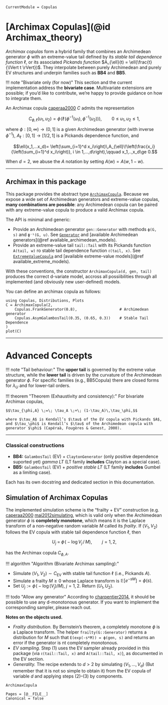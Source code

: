 ```@meta
CurrentModule = Copulas
```

# [Archimax Copulas](@id Archimax\_theory)

*Archimax copulas* form a hybrid family that combines an Archimedean generator $\phi$ with an extreme-value tail defined by its *stable tail dependence function* $\ell$, or its associated *Pickands function* $A_{\ell}(t) = \ell(\frac{t}{\lVert t \rVert})$. They interpolate between purely Archimedean and purely EV structures and underpin families such as **BB4** and **BB5**.

!!! note "Bivariate only (for now)"
This section and the current implementation address the **bivariate case**. Multivariate extensions are possible; if you’d like to contribute, we’re happy to provide guidance on how to integrate them.

An Archimax copula [caperaa2000](@cite) $C$ admits the representation

$$C_{\phi,\ell}(u_1,u_2)=\phi\!\left(\ell\!\big(\phi^{-1}(u_1),\,\phi^{-1}(u_2)\big)\right), \qquad 0\le u_1,u_2\le 1,$$

where $\phi:[0,\infty)\to(0,1]$ is a given Archimedean generator (with inverse $\phi^{-1}$), $A_{\ell}:[0,1]\to[1/2,1]$ is a Pickands dependence function, and

$$\ell(x_1,...x_d)= \left(\sum_{i=1}^d x_i\right)\,A_{\ell}\!\left(\frac{x_i}{\left(\sum_{i=1}^d x_i\right)}, i \in 1,...,d\right),\qquad x_1,..,x_d\ge 0.$$

When $d = 2$, we abuse the $A$ notation by setting $A(w) = A(w, 1-w)$.

---

## Archimax in this package

This package provides the abstract type [`ArchimaxCopula`](@ref). Because we expose a wide set of Archimedean generators and extreme-value copulas, **many combinations are possible**: any Archimedean copula can be paired with any extreme-value copula to produce a valid Archimax copula.

The API is minimal and generic:

* Provide an Archimedean generator `gen::Generator` with methods `ϕ(G, s)` and `ϕ⁻¹(G, u)`. See [`Generator`](@ref) and [available Archimedean generators](@ref available_archimedean_models).
* Provide an extreme-value tail `tail::Tail` with its Pickands function `A(tail, w)` ro stable tail dependence function `ℓ(tail, x)`. See [`ExtremeValueCopula`](@ref) and [available extreme-value models](@ref available_extreme_models).

With these conventions, the constructor `ArchimaxCopula(d, gen, tail)` produces the correct d-variate model, accross all possiibilities through all implemented (and obviously new user-defined) models.

You can define an archimax copula as follows: 
```@example
using Copulas, Distributions, Plots
C = ArchimaxCopula(2, 
    Copulas.FrankGenerator(0.8),                   # Archimedean generator
    Copulas.AsymGalambosTail(0.35, (0.65, 0.3))    # Stable Tail Dependence
)
plot(C)
```

---

# Advanced Concepts

!!! note "Tail behaviour:"
  The **upper tail** is governed by the extreme value structure, while the **lower tail** is driven by the curvature of the Archimedean generator $\phi$. For specific families (e.g., BB5Copula) there are closed forms for $\lambda_U$ and for lower-tail orders.

!!! theorem "Theorem (Exhaustivity and consistency):" 
    For bivariate Archimax copulas,

    $$\tau_{\phi,A} \;=\; \tau_A \;+\; (1-\tau_A)\,\tau_\phi,$$

    where $\tau_A$ is Kendall’s $\tau$ of the EV copula with Pickands $A$, and $\tau_\phi$ is Kendall’s $\tau$ of the Archimedean copula with generator $\phi$ (Capéraà, Fougères & Genest, 2000).

---

### Classical constructions

* **BB4:** `GalambosTail` (EV) + `ClaytonGenerator` (only positive dependence suported yet) *gamma LT* (LT family **includes** Clayton as a special case).
* **BB5:** `GalambosTail` (EV) + *positive stable LT* (LT family **includes** Gumbel as a limiting case).

Each has its own docstring and dedicated section in this documentation.

## Simulation of Archimax Copulas

The implemented simulation scheme is the “frailty + EV” construction (e.g. [caperaa2000](@cite) [mai2012simulating](@cite), which is valid only when the Archimedean generator $\phi$ is **completely monotone**, which means it is the Laplace transform of a non-negative random variable $M$ called its *frailty*. If $(V_1,V_2)$ follows the EV copula with stable tail dependence function $\ell$, then

$$U_j \;=\; \phi\!\big(-\log V_j\,/\,M\big),\qquad j=1,2,$$

has the Archimax copula $C_{\phi,A}$.

!!! algorithm "Algorithm (Bivariate Archimax sampling):"

* Simulate $(V_1,V_2) \sim C_{\text{EV}}$ with stable tail function $\ell$ (i.e., Pickands $A$).
* Simulate a frailty $M \ge 0$ whose Laplace transform is $\mathbb{E}[e^{-sM}] = \phi(s)$.
* Set $U_j := \phi\!\big(-\log(V_j)/M\big)$, $j=1,2$. Return $(U_1,U_2)$.

!!! todo "Allow any generator"
    According to [charpentier2014](@cite), it should be possible to use any d-monotonous generator. If you want to implement the corresponding sampler, please reach out.

**Notes on the objects used.**

* *Frailty distribution.* By Bernstein’s theorem, a completely monotone $\phi$ is a Laplace transform. The helper `frailty(G::Generator)` returns a distribution for $M$ such that `E(exp(-s*M)) = ϕ(gen, s)` and returns an error if the generator is nt completely monotonous.
* *EV sampling.* Step (1) uses the EV sampler already provided in this package (via `ℓ(tail::Tail, x)` and `A(tail::Tail, x)`), as documented in the EV section.
* *Generality.* The recipe extends to $d>2$ by simulating $(V_1,\dots,V_d)$ (But remember that it is not so simple to obtain it) from the EV copula of variable $d$ and applying steps (2)–(3) by components.

```@docs
ArchimaxCopula
```

```@bibliography
Pages = [@__FILE__]
Canonical = false
```

